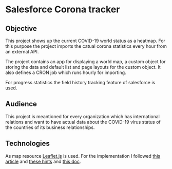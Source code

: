 # Salesforce Corona tracker

## Objective

This project shows up the current COVID-19 world status as a heatmap.
For this purpose the project imports the catual corona statistics every hour from an external API.

The project contains an app for displaying a world map, a custom object for storing the data and default list and page layouts for the custom object. It also defines a CRON job which runs hourly for importing.

For progress statistics the field history tracking feature of salesforce is used.

## Audience

This project is meantioned for every organization which has international relations and want to have actual data about the COVID-19 virus status of the countries of its business relationships.

## Technologies

As map resource [Leaflet.js](https://leafletjs.com/) is used. For the implementation I followed [this article](https://www.forcetalks.com/blog/introduction-of-leaflet-map-in-salesforce-lightning-component/) and [these hints](https://salesforce.stackexchange.com/a/254218) and [this doc](https://developer.salesforce.com/docs/component-library/bundle/lightning-platform-resource-loader/documentation).

